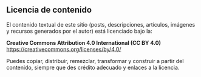 ## Licencia de contenido

El contenido textual de este sitio (posts, descripciones, artículos, imágenes y recursos generados por el autor) está licenciado bajo la:

**Creative Commons Attribution 4.0 International (CC BY 4.0)**  
https://creativecommons.org/licenses/by/4.0/

Puedes copiar, distribuir, remezclar, transformar y construir a partir del contenido, siempre que des crédito adecuado y enlaces a la licencia.

